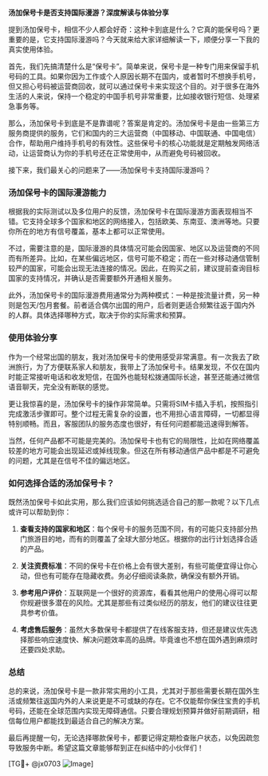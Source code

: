 **汤加保号卡是否支持国际漫游？深度解读与体验分享**

提到汤加保号卡，相信不少人都会好奇：这种卡到底是什么？它真的能保号吗？更重要的是，它支持国际漫游吗？今天就来给大家详细解读一下，顺便分享一下我的真实使用体验。

首先，我们先搞清楚什么是“保号卡”。简单来说，保号卡是一种专门用来保留手机号码的工具。如果你因为工作或个人原因长期不在国内，或者暂时不想换手机号，但又担心号码被运营商回收，就可以通过保号卡来实现这个目的。对于很多在海外生活的人来说，保持一个稳定的中国手机号非常重要，比如接收银行短信、处理紧急事务等。

那么，汤加保号卡到底是不是靠谱呢？答案是肯定的。汤加保号卡是由一些第三方服务商提供的服务，它们和国内的三大运营商（中国移动、中国联通、中国电信）合作，帮助用户维持手机号的有效性。这些保号卡的核心功能就是定期触发网络活动，让运营商认为你的手机号还在正常使用中，从而避免号码被回收。

接下来，我们最关心的问题来了——汤加保号卡支持国际漫游吗？

### 汤加保号卡的国际漫游能力

根据我的实际测试以及多位用户的反馈，汤加保号卡在国际漫游方面表现相当不错。它支持全球多个国家和地区的网络接入，包括欧美、东南亚、澳洲等地。只要你所在的地方有信号覆盖，基本上都可以正常使用。

不过，需要注意的是，国际漫游的具体情况可能会因国家、地区以及运营商的不同而有所差异。比如，在某些偏远地区，信号可能不稳定；而在一些对移动通信管制较严的国家，可能会出现无法连接的情况。因此，在购买之前，建议提前查询目标国家的支持情况，并确认是否需要额外开通相关服务。

此外，汤加保号卡的国际漫游费用通常分为两种模式：一种是按流量计费，另一种则是包天/包月套餐。前者适合偶尔出国的用户，后者则更适合频繁往返于国内外的人群。具体选择哪种方式，取决于你的实际需求和预算。

### 使用体验分享

作为一个经常出国的朋友，我对汤加保号卡的使用感受非常满意。有一次我去了欧洲旅行，为了方便联系家人和朋友，我带上了汤加保号卡。结果发现，不仅在国内时能正常接听电话和收发短信，在国外也能轻松拨通国际长途，甚至还能通过微信语音聊天，完全没有断联的感觉。

更让我惊喜的是，汤加保号卡的操作非常简单。只需将SIM卡插入手机，按照指引完成激活步骤即可。整个过程无需复杂的设置，也不用担心语言障碍，一切都显得特别顺畅。而且，客服团队的服务态度也很好，有任何问题都能迅速得到解答。

当然，任何产品都不可能是完美的。汤加保号卡也有它的局限性，比如在网络覆盖较差的地方可能会出现延迟或掉线现象。但这在所有移动通信产品中都是不可避免的问题，尤其是在信号不佳的偏远地区。

### 如何选择合适的汤加保号卡？

既然汤加保号卡如此实用，那么我们应该如何挑选适合自己的那一款呢？以下几点或许可以帮助到你：

1. **查看支持的国家和地区**：每个保号卡的服务范围不同，有的可能只支持部分热门旅游目的地，而有的则覆盖了全球大部分地区。根据你的出行计划选择合适的产品。

2. **关注资费标准**：不同的保号卡在价格上会有很大差别，有些可能便宜得让你心动，但也有可能存在隐藏收费。务必仔细阅读条款，确保没有额外开销。

3. **参考用户评价**：互联网是一个很好的资源库，看看其他用户的使用心得可以帮你规避很多潜在的风险。尤其是那些有过类似经历的朋友，他们的建议往往更具参考价值。

4. **考虑售后服务**：虽然大多数保号卡都提供了在线客服支持，但还是建议优先选择那些响应速度快、解决问题效率高的品牌。毕竟谁也不想在国外遇到麻烦时还要四处求助。

### 总结

总的来说，汤加保号卡是一款非常实用的小工具，尤其对于那些需要长期在国外生活或频繁往返国内外的人来说更是不可或缺的存在。它不仅能帮你保住宝贵的手机号码，还能在全球范围内实现无障碍通信。只要合理规划预算并做好前期调研，相信每位用户都能找到最适合自己的解决方案。

最后再提醒一句，无论选择哪款保号卡，都要记得定期检查账户状态，以免因疏忽导致服务中断。希望这篇文章能够帮到正在纠结中的小伙伴们！

[TG💪+ @jx0703 ![Image](https://github.com/user-attachments/assets/dbca1d08-cadb-493c-b0ec-ad6f7a83f270)]